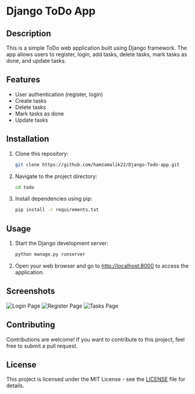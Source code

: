 # Django ToDo App 

## Description
This is a simple ToDo web application built using Django framework. The app allows users to register, login, add tasks, delete tasks, mark tasks as done, and update tasks.

## Features
- User authentication (register, login)
- Create tasks
- Delete tasks
- Mark tasks as done
- Update tasks

## Installation
1. Clone this repository:
    ```bash
    git clone https://github.com/hamzamalik22/Django-Todo-app.git
    ```
2. Navigate to the project directory:
    ```bash
    cd todo
    ```
3. Install dependencies using pip:
    ```bash
    pip install -r requirements.txt
    ```

## Usage
1. Start the Django development server:
    ```bash
    python manage.py runserver
    ```
2. Open your web browser and go to [http://localhost:8000](http://localhost:8000) to access the application.

## Screenshots
![Login Page](screenshots/login_page.png)
![Register Page](screenshots/register_page.png)
![Tasks Page](screenshots/tasks_page.png)

## Contributing
Contributions are welcome! If you want to contribute to this project, feel free to submit a pull request.

## License
This project is licensed under the MIT License - see the [LICENSE](LICENSE) file for details.